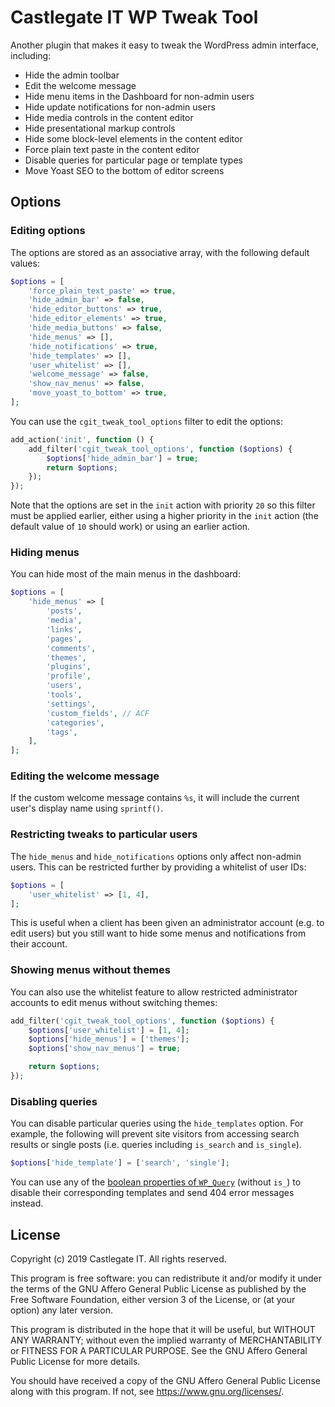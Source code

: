 # Castlegate IT WP Tweak Tool #

Another plugin that makes it easy to tweak the WordPress admin interface, including:

*   Hide the admin toolbar
*   Edit the welcome message
*   Hide menu items in the Dashboard for non-admin users
*   Hide update notifications for non-admin users
*   Hide media controls in the content editor
*   Hide presentational markup controls
*   Hide some block-level elements in the content editor
*   Force plain text paste in the content editor
*   Disable queries for particular page or template types
*   Move Yoast SEO to the bottom of editor screens

## Options ##

### Editing options ###

The options are stored as an associative array, with the following default values:

~~~ php
$options = [
    'force_plain_text_paste' => true,
    'hide_admin_bar' => false,
    'hide_editor_buttons' => true,
    'hide_editor_elements' => true,
    'hide_media_buttons' => false,
    'hide_menus' => [],
    'hide_notifications' => true,
    'hide_templates' => [],
    'user_whitelist' => [],
    'welcome_message' => false,
    'show_nav_menus' => false,
    'move_yoast_to_bottom' => true,
];
~~~

You can use the `cgit_tweak_tool_options` filter to edit the options:

~~~ php
add_action('init', function () {
    add_filter('cgit_tweak_tool_options', function ($options) {
        $options['hide_admin_bar'] = true;
        return $options;
    });
});
~~~

Note that the options are set in the `init` action with priority `20` so this filter must be applied earlier, either using a higher priority in the `init` action (the default value of `10` should work) or using an earlier action.

### Hiding menus ###

You can hide most of the main menus in the dashboard:

~~~ php
$options = [
    'hide_menus' => [
        'posts',
        'media',
        'links',
        'pages',
        'comments',
        'themes',
        'plugins',
        'profile',
        'users',
        'tools',
        'settings',
        'custom_fields', // ACF
        'categories',
        'tags',
    ],
];
~~~

### Editing the welcome message ###

If the custom welcome message contains `%s`, it will include the current user's display name using `sprintf()`.

### Restricting tweaks to particular users ###

The `hide_menus` and `hide_notifications` options only affect non-admin users. This can be restricted further by providing a whitelist of user IDs:

~~~ php
$options = [
    'user_whitelist' => [1, 4],
];
~~~

This is useful when a client has been given an administrator account (e.g. to edit users) but you still want to hide some menus and notifications from their account.

### Showing menus without themes ###

You can also use the whitelist feature to allow restricted administrator accounts to edit menus without switching themes:

~~~ php
add_filter('cgit_tweak_tool_options', function ($options) {
    $options['user_whitelist'] = [1, 4];
    $options['hide_menus'] = ['themes'];
    $options['show_nav_menus'] = true;

    return $options;
});
~~~

### Disabling queries ###

You can disable particular queries using the `hide_templates` option. For example, the following will prevent site visitors from accessing search results or single posts (i.e. queries including `is_search` and `is_single`).

~~~ php
$options['hide_template'] = ['search', 'single'];
~~~

You can use any of the [boolean properties of `WP_Query`](https://codex.wordpress.org/Class_Reference/WP_Query) (without `is_`) to disable their corresponding templates and send 404 error messages instead.

## License

Copyright (c) 2019 Castlegate IT. All rights reserved.

This program is free software: you can redistribute it and/or modify it under the terms of the GNU Affero General Public License as published by the Free Software Foundation, either version 3 of the License, or (at your option) any later version.

This program is distributed in the hope that it will be useful, but WITHOUT ANY WARRANTY; without even the implied warranty of MERCHANTABILITY or FITNESS FOR A PARTICULAR PURPOSE. See the GNU Affero General Public License for more details.

You should have received a copy of the GNU Affero General Public License along with this program. If not, see <https://www.gnu.org/licenses/>.
